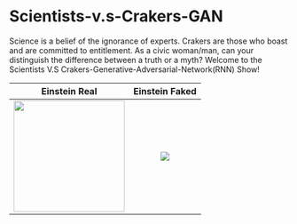 # Scientists-v.s-Crakers-GAN
Science is a belief of the ignorance of experts. Crakers are those who boast and are committed to entitlement. As a civic woman/man, can your distinguish the difference between a truth or a myth? Welcome to the Scientists V.S Crakers-Generative-Adversarial-Network(RNN) Show!

Einstein Real             |  Einstein Faked
:-------------------------:|:-------------------------:
<img src="https://www.danielim.com/wp-content/uploads/2014/08/alberteinstein_tuesdaysthoughts.jpg" style="width: 200px;"/> |  ![](https://images-cdn.9gag.com/photo/a7yqee2_700b.jpg)
